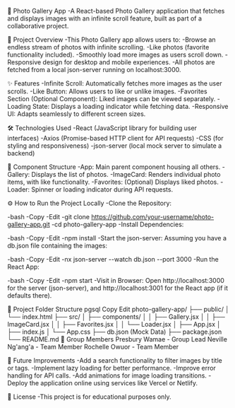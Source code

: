 
📸 Photo Gallery App
-A React-based Photo Gallery application that fetches and displays images with an infinite scroll feature, built as part of a collaborative project.


🚀 Project Overview
-This Photo Gallery app allows users to:
-Browse an endless stream of photos with infinite scrolling.
-Like photos (favorite functionality included).
-Smoothly load more images as users scroll down.
-Responsive design for desktop and mobile experiences.
-All photos are fetched from a local json-server running on localhost:3000.


✨ Features
-Infinite Scroll: Automatically fetches more images as the user scrolls.
-Like Button: Allows users to like or unlike images.
-Favorites Section (Optional Component): Liked images can be viewed separately.
-Loading State: Displays a loading indicator while fetching data.
-Responsive UI: Adapts seamlessly to different screen sizes.


🛠️ Technologies Used
-React (JavaScript library for building user interfaces)
-Axios (Promise-based HTTP client for API requests)
-CSS (for styling and responsiveness)
-json-server (local mock server to simulate a backend)


🧩 Component Structure
-App: Main parent component housing all others.
-Gallery: Displays the list of photos.
-ImageCard: Renders individual photo items, with like functionality.
-Favorites: (Optional) Displays liked photos.
-Loader: Spinner or loading indicator during API requests.


⚙️ How to Run the Project Locally
-Clone the Repository:

-bash
-Copy
-Edit
-git clone https://github.com/your-username/photo-gallery-app.git
-cd photo-gallery-app
-Install Dependencies:

-bash
-Copy
-Edit
-npm install
-Start the json-server: Assuming you have a db.json file containing the images:

-bash
-Copy
-Edit
-nx json-server --watch db.json --port 3000
-Run the React App:

-bash
-Copy
-Edit
-npm start
-Visit in Browser: Open http://localhost:3000 for the server (json-server), and http://localhost:3001 for the React app (if it defaults there).

📁 Project Folder Structure
pgsql
Copy
Edit
photo-gallery-app/
├── public/
│   └── index.html
├── src/
│   ├── components/
│   │   ├── Gallery.jsx
│   │   ├── ImageCard.jsx
│   │   ├── Favorites.jsx
│   │   └── Loader.jsx
│   ├── App.jsx
│   ├── index.js
│   └── App.css
├── db.json (Mock Data)
├── package.json
└── README.md
👥 Group Members
Presbury Wamae - Group Lead
Neville Ng'ang'a - Team Member
Rochelle Owuor - Team Member


🧠 Future Improvements
-Add a search functionality to filter images by title or tags.
-Implement lazy loading for better performance.
-Improve error handling for API calls.
-Add animations for image loading transitions.
-Deploy the application online using services like Vercel or Netlify.


📝 License
-This project is for educational purposes only.